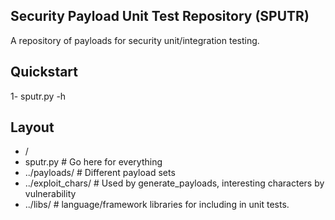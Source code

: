 
Security Payload Unit Test Repository (SPUTR)
---
A repository of payloads for security unit/integration testing.

Quickstart
--
1- sputr.py -h

Layout
--
* /
* sputr.py           # Go here for everything
* ../payloads/       # Different payload sets
* ../exploit_chars/  # Used by generate_payloads, interesting characters by vulnerability
* ../libs/           # language/framework libraries for including in unit tests.
